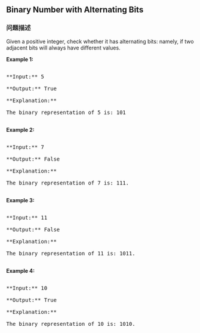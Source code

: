 ## Binary Number with Alternating Bits  
### 问题描述
Given a positive integer, check whether it has alternating bits: namely, if two adjacent bits will always have different values.

**Example 1:**<br />
<pre>
**Input:** 5
**Output:** True
**Explanation:**
The binary representation of 5 is: 101
</pre>


**Example 2:**<br />
<pre>
**Input:** 7
**Output:** False
**Explanation:**
The binary representation of 7 is: 111.
</pre>


**Example 3:**<br />
<pre>
**Input:** 11
**Output:** False
**Explanation:**
The binary representation of 11 is: 1011.
</pre>


**Example 4:**<br />
<pre>
**Input:** 10
**Output:** True
**Explanation:**
The binary representation of 10 is: 1010.
</pre>

